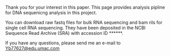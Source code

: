 Thank you for your interest in this paper. This page provides analysis pipline for DNA sequenicng analysis in this project.

You can download raw fastq files for bulk RNA sequencing and bam rils for single cell RNA sequencing. They have been deposited in the NCBI Swquence Read Archive (SRA) with accession ID ******.

If you have any questions, please send me an e-mail to Yb77627@edu.umac.com

